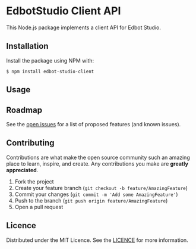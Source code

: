 # EdbotStudio Client API

This Node.js package implements a client API for Edbot Studio.

## Installation

Install the package using NPM with:

    $ npm install edbot-studio-client

## Usage

<!-- ROADMAP -->
## Roadmap

See the [open issues](https://github.com/github_username/client-nodejs/issues) for a list of proposed features (and known issues).

<!-- CONTRIBUTING -->
## Contributing

Contributions are what make the open source community such an amazing place to learn, inspire, and create. Any contributions you make are **greatly appreciated**.

1. Fork the project
2. Create your feature branch (`git checkout -b feature/AmazingFeature`)
3. Commit your changes (`git commit -m 'Add some AmazingFeature'`)
4. Push to the branch (`git push origin feature/AmazingFeature`)
5. Open a pull request

<!-- LICENCE -->
## Licence

Distributed under the MIT Licence. See the [LICENCE](../blob/main/LICENCE.txt) for more information.
